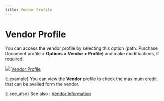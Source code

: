 ```yaml
---
title: Vendor Profile
---
```


# Vendor Profile


You can access the vendor profile by selecting this option (path: Purchase  Document profile > **Options &gt; Vendor 
 &gt; Profile**) and make modifications, if required.


![]({{site.pp_baseurl}}/img/lens.gif) [Vendor  Profile]({{site.mv_chm}}/creating/the_vendor_profile_steps_by_steps.html)


{:.example}
You can view the **Vendor**  profile to check the maximum credit that can be availed form the vendor.


{:.see_also}
See also
: [Vendor  Information]({{site.pp_baseurl}}/purc-proc/doc-profile/doc-options/vendor-info/vendor_information_purchases.html)
